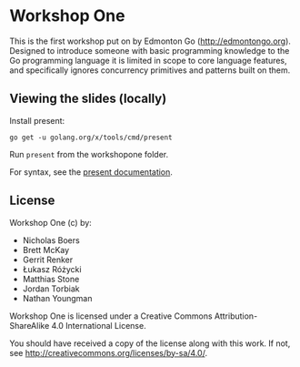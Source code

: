 # Workshop One

This is the first workshop put on by Edmonton Go (http://edmontongo.org).
Designed to introduce someone with basic programming knowledge to the Go
programming language it is limited in scope to core language features, and
specifically ignores concurrency primitives and patterns built on them.

## Viewing the slides (locally)

Install present:

```
go get -u golang.org/x/tools/cmd/present
```

Run `present` from the workshopone folder.

For syntax, see the [present documentation](https://godoc.org/golang.org/x/tools/present).

## License

Workshop One (c) by:
- Nicholas Boers
- Brett McKay
- Gerrit Renker
- Łukasz Różycki
- Matthias Stone
- Jordan Torbiak
- Nathan Youngman

Workshop One is licensed under a
Creative Commons Attribution-ShareAlike 4.0 International License.

You should have received a copy of the license along with this
work.  If not, see <http://creativecommons.org/licenses/by-sa/4.0/>.
